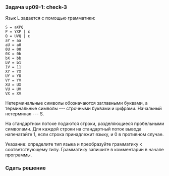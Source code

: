### Задача up09-1: check-3

Язык L задается с помощью грамматики:

    S = aXPQ
    P = YXP | ε
    Q = UVQ | ε
    aY = aa
    aU = a0
    0U = 00
    0X = 0b
    bX = bb
    bV = b1
    1V = 11
    XY = YX
    UY = YU
    VY = YV
    XU = UX
    VU = UV
    VX = XV

Нетерминальные символы обозначаются заглавными буквами, а терминальные
символы --- строчными буквами и цифрами. Начальный нетерминал --- S.

На стандартном потоке подаются строки, разделяющиеся пробельными
символами. Для каждой строки на стандартный поток вывода напечатайте 1,
если строка принадлежит языку, и 0 в противном случае.

Указание: определите тип языка и преобразуйте грамматику к
соответствующему типу. Грамматику запишите в комментарии в начале
программы.

### Сдать решение
